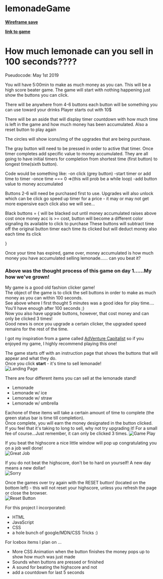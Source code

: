 # lemonadeGame

[**Wireframe save**](https://wireframe.cc/Jyh39k)

[**link to game**](https://cwill833.github.io/lemonaidGame/)

# How much lemonade can you sell in 100 seconds????

Pseudocode: May 1st 2019

You will have 5:00min  to make as much money as you can.
This will be a high score beater game.
The game will start with nothing happening just show the buttons you can click.

There will be anywhere from 4-6 buttons 
each button will be something you can use toward your drinks
Player starts out with 10$

There will be an aside that will display timer countdown with how much time is left in the game and how much money has been accumulated. Also a reset button to play again

The circles will show icons/img of the upgrades that are being purchase.

The gray button will need to be pressed in order to active that timer. Once timer completes add specific value to money accumulated. 
They are all going to have initial timers for completion from shortest time (first button) to longest time(sixth button). 

Code would be something like:
	-on click (grey button)
	-start timer or add time to timer
	-once time === 0 =>(this will prob be a while loop)
		-add button value to money accumulated 

Buttons 2-6 will need  be purchased first to use. Upgrades will also unlock which can be click go speed up timer for a price - it may or may not get more expensive each click also we will see…

Black buttons = {
will be blacked out until money accumulated raises above cost
once money acc is >= cost, button will become a different color signaling its available to click to purchase 
These buttons will subtract time off the original button timer each time its clicked but will deduct money also each time its click 

}

Once your time has expired, game over, money accumulated is how much money you have accumulated selling lemonade…… can you beat it?

### Above was the thought process of this game on day 1......My how we've grown!

My game is a good old fashion clicker game!  
The object of the game is to click the sell buttons in order to make as much money as you can within 100 seconds.  
See above where I first thought 5 minutes was a good idea for play time.... You'll have enough after 100 seconds ;)  
Now you also have upgrade buttons, however, that cost money and can only be clicked 3 times!  
Good news is once you upgrade a certain clicker, the upgraded speed remains for the rest of the time.

I got my inspiration from a game called [AdVenture Capitalist](https://play.google.com/store/apps/details?id=com.kongregate.mobile.adventurecapitalist.google&hl=en_US) so if you enjoyed my game, I highly recommend playing this one!

The game starts off with an instruction page that shows the buttons that will appear and what they do.  
Once you click **start** - it's time to sell lemonade!  
![Landing Page](https://i.imgur.com/XsgamvK.png)

There are four different items you can sell at the lemonade stand!

 * Lemonade
 * Lemonade w/ ice
 * Lemonade w/ straw
 * Lemonade w/ umbrella

Eachone of these items will take a certain amount of time to complete (the green status bar is time till completion).  
Once complete, you will earn the money designated in the button clicked.  
If you feel that it's taking to long to sell, why not try upgrading it! For a small fee of course...Just remember, it can only be clicked 3 times.
![Game Play](https://i.imgur.com/n0nKViO.png)

If you beat the highscore a nice little window will pop up congratulating you on a job well done!  
![Great Job](https://i.imgur.com/EePnkRH.png)

If you do not beat the highscore, don't be to hard on yourself! A new day means a new dollar!  
![Sorry](https://i.imgur.com/DY8zRRz.png)

Once the games over try again with the RESET button! (located on the bottom left) - this will not reset your highscore, unless you refresh the page or close the browser.  
![Reset Button](https://i.imgur.com/wpzghys.png)

For this project I incorporated:

 * HTML
 * JavaScript
 * CSS
 * a hole bunch of google/MDN/CSS Tricks :)

For Icebox items I plan on ...

 * More CSS Animation when the button finishes the money pops up to show how much was just made
 * Sounds when buttons are pressed or finished 
 * A sound for beating the highscore and not
 * add a countdown for last 5 seconds


